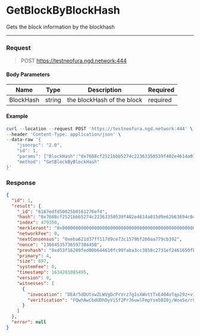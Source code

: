 # GetBlockByBlockHash
Gets the block information by the blockhash
<hr>

### Request

> POST https://testneofura.ngd.network:444

#### Body Parameters

|    Name    | Type | Description | Required |
| ---------- | --- |    ------    | ----|
| BlockHash      | string|  the blockHash of the block| required |


#### Example
```powershell
curl --location --request POST 'https://testneofura.ngd.network:444' \
--header 'Content-Type: application/json' \
--data-raw '{
    "jsonrpc": "2.0",
    "id": 1,
    "params": {"BlockHash":"0x7688cf2521bbb5274c22363350539f402e4614a015d9e62b63694c049dec89d6"},
    "method": "GetBlockByBlockHash"
}'
```
### Response
```json
{
  "id": 1,
  "result": {
    "_id": "6167edfd50025b0161276efd",
    "hash": "0x7688cf2521bbb5274c22363350539f402e4614a015d9e62b63694c049dec89d6",
    "index": 479350,
    "merkleroot": "0x0000000000000000000000000000000000000000000000000000000000000000",
    "networkFee": 0,
    "nextConsensus": "0xeba621d37ff117d9ce73c1579bf260aa779cb392",
    "nonce": "13664535736597304450",
    "prevhash": "0xd53f16289fed00b644610fc99faba3cc3858c2731ef2461650fb9f5d09197386",
    "primary": 4,
    "size": 697,
    "systemFee": 0,
    "timestamp": 1634201085495,
    "version": 0,
    "witnesses": [
      {
        "invocation": "DEAr5dDUtswZLWVgDcPrVrz7g1sXWvttTxE404oTqp29z+v1dhd3aVLYYKUVfEJnAAugIVvLQTnNyRdUOJvZr6WGDEDA/19IPGoePVuY9hDIpGMgqo1O/63LBoedrt9oqS5t5bYMegiAJJt0EkRj6hYIMIXmpM5lXcK6J4QzWmZhSyXvDEApL0zL24jCCZYPN/8hkJ8yGB/aMTLrFuFcrmY01Cx/oLK+W2ts1zj3foBmkRGV9Gwz/nN5bX4sotKJqBKUbbp7DEAdgG4R2sz2btsqNELvxpzDIuBfHrn1by4vSpRujOsIzLKexNKWr1z8ZLz0DAykZLNLjUel/KT8/UXzUyC2Txb3DECyNk2SVLAaclwreQaIO6ngvzLZeejzgXKJIshrqAfZ2aLNo1pJjOvXDb69qre2nEARMP0842SM71dTk0qco8NG",
        "verification": "FQwhAwCbdUDhDyVi5f2PrJ6uwlFmpYsm5BI0j/WoaSe/rCKiDCEDAgXpzvrqWh38WAryDI1aokaLsBSPGl5GBfxiLIDmBLoMIQIUuvDO6jpm8X5+HoOeol/YvtbNgua7bmglAYkGX0T/AQwhAj6bMuqJuU0GbmSbEk/VDjlu6RNp6OKmrhsRwXDQIiVtDCEDQI3NQWOW9keDrFh+oeFZPFfZ/qiAyKahkg6SollHeAYMIQKng0vpsy4pgdFXy1u9OstCz9EepcOxAiTXpE6YxZEPGwwhAroscPWZbzV6QxmHBYWfriz+oT4RcpYoAHcrPViKnUq9F0Ge0Nw6"
      }
    ]
  },
  "error": null
}
```
